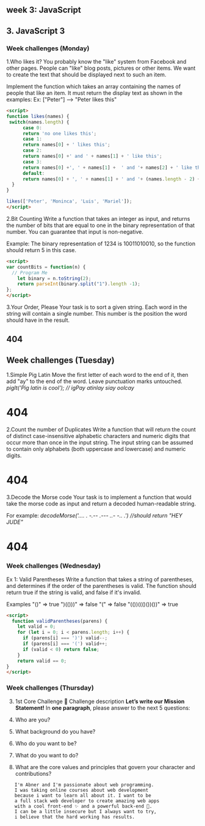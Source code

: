 ## week 3: JavaScript


## 3. JavaScript 3
### Week challenges (Monday)
1.Who likes it?
You probably know the "like" system from Facebook and other pages. People can "like" blog posts, 
pictures or other items. We want to create the text that should be displayed next to such an item.

Implement the function which takes an array containing the names of people that like an item. 
It must return the display text as shown in the examples:
Ex: ["Peter"] -->  "Peter likes this"

```html
<script>
function likes(names) {
 switch(names.length) {
      case 0:
      return 'no one likes this';
      case 1:
      return names[0] + ' likes this';
      case 2:
      return names[0] +' and ' + names[1] + ' like this';
      case 3:
      return names[0] +', ' + names[1] +  ' and '+ names[2] + ' like this';
      default:
      return names[0] + ', ' + names[1] + ' and '+ (names.length - 2) + ' others like this'; 
  }
}

likes(['Peter', 'Moninca', 'Luis', 'Mariel']);
</script>
```

2.Bit Counting
Write a function that takes an integer as input, and returns the number of bits that are equal 
to one in the binary representation of that number. You can guarantee that input is non-negative.

Example: The binary representation of 1234 is 10011010010, so the function should return 5 in this case.

```html
<script>
var countBits = function(n) {
  // Program Me
    let binary = n.toString(2);
    return parseInt(binary.split("1").length -1);
};	
</script>
```
3.Your Order, Please
Your task is to sort a given string. Each word in the string will contain a single number. 
This number is the position the word should have in the result.
## 404

## Week challenges (Tuesday)
1.Simple Pig Latin
Move the first letter of each word to the end of it, then add "ay" to the end of the word. 
Leave punctuation marks untouched.
*pigIt('Pig latin is cool'); // igPay atinlay siay oolcay*
# 404

2.Count the number of Duplicates
Write a function that will return the count of distinct case-insensitive 
alphabetic characters and numeric digits that occur more than once in the input string. 
The input string can be assumed to contain only alphabets (both uppercase and lowercase) 
and numeric digits.
# 404

3.Decode the Morse code 
Your task is to implement a function that would take the morse code as input 
and return a decoded human-readable string.

For example:
*decodeMorse('.... . -.--   .--- ..- -.. .')
//should return "HEY JUDE"*
# 404

### Week challenges (Wednesday)
Ex 1: Valid Parentheses
Write a function that takes a string of parentheses, and determines if the order of the parentheses is valid. The function should return true if the string is valid, and false if it's invalid.

Examples
"()"              =>  true
")(()))"          =>  false
"("               =>  false
"(())((()())())"  =>  true

```html
<script>
  function validParentheses(parens) {
    let valid = 0;
    for (let i = 0; i < parens.length; i++) {
      if (parens[i] === ')') valid--;
      if (parens[i] === '(') valid++;
      if (valid < 0) return false;
    }
    return valid == 0;
}
</script>
```

### Week challenges (Thursday)
3. 1st Core Challenge :rocket:
Challenge description 
**Let’s write our Mission Statement!** In **one paragraph**, 
please answer to the next 5 questions:

1. Who are you?
2. What background do you have?
3. Who do you want to be?
4. What do you want to do?
5. What are the core values and principles that govern your character and contributions?
 ```
	I'm Abner and I'm passionate about web programming. 
	I was taking online courses about web development 
	because i want to learn all about it. I want to be 
	a full stack web developer to create amazing web apps 
	with a cool front-end ✨ and a powerful back-end 🤘. 
	I can be a little insecure but I always want to try, 
	i believe that the hard working has results.
```

